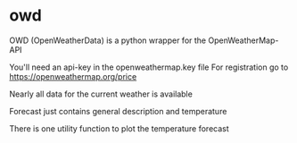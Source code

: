 # owd
OWD (OpenWeatherData) is a python wrapper for the OpenWeatherMap-API

You'll need an api-key in the openweathermap.key file For registration go to https://openweathermap.org/price

Nearly all data for the current weather is available

Forecast just contains general description and temperature

There is one utility function to plot the temperature forecast

